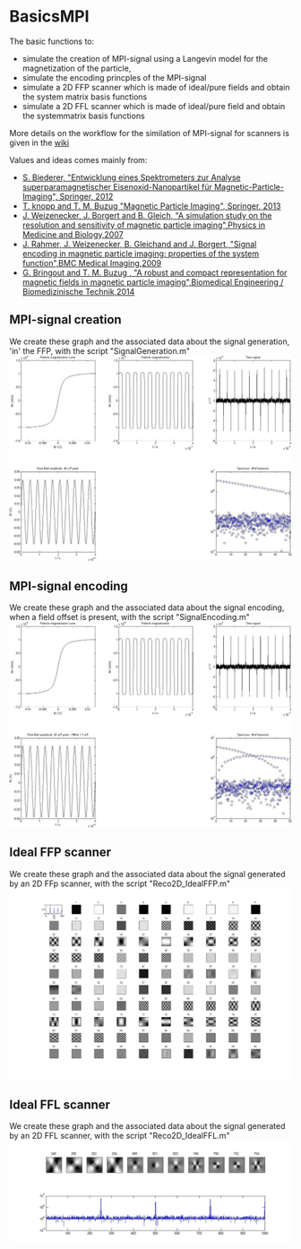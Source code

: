 # BasicsMPI #

The basic functions to:
+ simulate the creation of MPI-signal using a Langevin model for the magnetization of the particle,
+ simulate the encoding princples of the MPI-signal
+ simulate a 2D FFP scanner which is made of ideal/pure fields and obtain the system matrix basis functions
+ simulate a 2D FFL scanner which is made of ideal/pure field and obtain the systemmatrix basis functions

More details on the workflow for the similation of MPI-signal for scanners is given in the [wiki](https://github.com/gBringout/BasicsMPI/wiki)

Values and ideas comes mainly from:
+ [S. Biederer, "Entwicklung eines Spektrometers zur Analyse superparamagnetischer Eisenoxid-Nanopartikel für Magnetic-Particle-Imaging", Springer, 2012](http://www.springer.com/springer+vieweg/it+%26+informatik/wissenschaften/book/978-3-8348-2406-6)
+ [T. knopp and T. M. Buzug "Magnetic Particle Imaging", Springer, 2013](http://www.springer.com/medicine/radiology/book/978-3-642-04198-3)
+ [J. Weizenecker, J. Borgert and B. Gleich, "A simulation study on the resolution and sensitivity of magnetic particle imaging",Physics in Medicine and Biology,2007](http://dx.doi.org/10.1088/0031-9155/52/21/001)
+ [J. Rahmer, J. Weizenecker, B. Gleichand and J. Borgert, "Signal encoding in magnetic particle imaging: properties of the system function",BMC Medical Imaging,2009](http://dx.doi.org/10.1186/1471-2342-9-4)
+ [G. Bringout and T. M. Buzug , "A robust and compact representation for magnetic fields in magnetic particle imaging",Biomedical Engineering / Biomedizinische Technik,2014](http://dx.doi.org/10.1515/bmt-2014-5009)

## MPI-signal creation ##
We create these graph and the associated data about the signal generation, 'in' the FFP, with the script "SignalGeneration.m"
![Alt text](/pictures/SignalGeneration.jpg?raw=true "The signal generation, 'in' the FFP")

## MPI-signal encoding ##
We create these graph and the associated data about the signal encoding, when a field offset is present, with the script "SignalEncoding.m"
![Alt text](/pictures/SignalEncoding.jpg?raw=true "The signal encoding, when an field offset is present")

## Ideal FFP scanner ##
We create these graph and the associated data about the signal generated by an 2D FFp scanner, with the script "Reco2D_IdealFFP.m"
![Alt text](/pictures/FFP_SM.jpg?raw=true "The basis functions stores in the SM of a 2D FFP scanner")

## Ideal FFL scanner ##
We create these graph and the associated data about the signal generated by an 2D FFL scanner, with the script "Reco2D_IdealFFL.m"
![Alt text](/pictures/FFL_SM.jpg?raw=true "The basis functions stores in the SM of a 2D FFL scanner")
